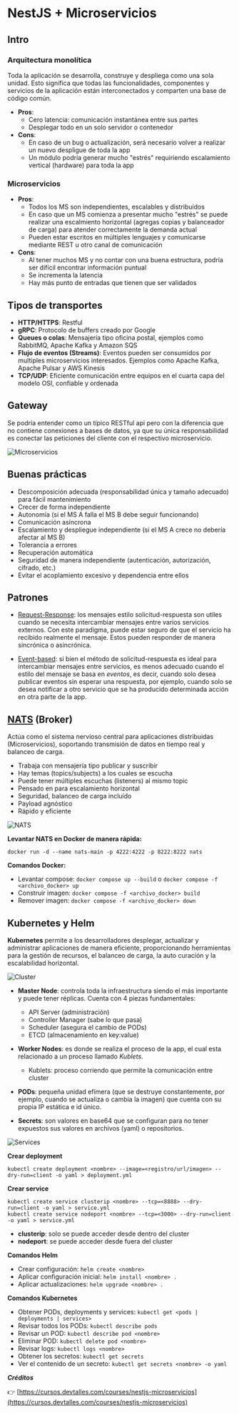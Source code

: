 # NestJS + Microservicios

## Intro

### Arquitectura monolítica

Toda la aplicación se desarrolla, construye y despliega como una sola unidad. Esto significa que todas las funcionalidades, componentes y servicios de la aplicación están interconectados y comparten una base de código común.

- **Pros**:
  - Cero latencia: comunicación instantánea entre sus partes
  - Desplegar todo en un solo servidor o contenedor
- **Cons**:
  - En caso de un bug o actualización, será necesario volver a realizar un nuevo despligue de toda la app
  - Un módulo podría generar mucho "estrés" requiriendo escalamiento vertical (hardware) para toda la app

### Microservicios

- **Pros**:
  - Todos los MS son independientes, escalables y distribuídos
  - En caso que un MS comienza a presentar mucho "estrés" se puede realizar una escalmiento horizontal (agregas copias y balanceador de carga) para atender correctamente la demanda actual
  - Pueden estar escritos en múltiples lenguajes y comunicarse mediante REST u otro canal de comunicación
- **Cons**:
  - Al tener muchos MS y no contar con una buena estructura, podría ser difícil encontrar información puntual
  - Se incrementa la latencia
  - Hay más punto de entradas que tienen que ser validados

## Tipos de transportes

- **HTTP/HTTPS**: Restful
- **gRPC**: Protocolo de buffers creado por Google
- **Queues o colas**: Mensajería tipo oficina postal,
  ejemplos como RabbitMQ, Apache Kafka y
  Amazon SQS
- **Flujo de eventos (Streams)**: Eventos pueden
  ser consumidos por multiples microservicios
  interesados. Ejemplos como Apache Kafka,
  Apache Pulsar y AWS Kinesis
- **TCP/UDP**: Eficiente comunicación entre
  equipos en el cuarta capa del modelo OSI,
  confiable y ordenada

## Gateway

Se podría entender como un típico RESTful api pero con la diferencia que no contiene conexiones a bases de datos, ya que su única responsabilidad es conectar las peticiones del cliente con el respectivo microservicio.

![Microservicios](/public/image.png)

## Buenas prácticas

- Descomposición adecuada (responsabilidad única y tamaño adecuado) para fácil mantenimiento
- Crecer de forma independiente
- Autonomía (si el MS A falla el MS B debe seguir funcionando)
- Comunicación asíncrona
- Escalamiento y despliegue independiente (si el MS A crece no debería afectar al MS B)
- Tolerancia a errores
- Recuperación automática
- Seguridad de manera independiente (autenticación, autorización, cifrado, etc.)
- Evitar el acoplamiento excesivo y dependencia entre ellos

## Patrones

- [Request-Response](https://docs.nestjs.com/microservices/basics#request-response): los mensajes estilo solicitud-respuesta son utiles cuando se necesita intercambiar mensajes entre varios servicios externos. Con este paradigma, puede estar seguro de que el servicio ha recibido realmente el mensaje. Estos pueden responder de manera sincrónica o asincrónica.

- [Event-based](https://docs.nestjs.com/microservices/basics#event-based): si bien el método de solicitud-respuesta es ideal para intercambiar mensajes entre servicios, es menos adecuado cuando el estilo del mensaje se basa en _eventos_, es decir, cuando solo desea publicar eventos sin esperar una respuesta, por ejemplo, cuando solo se desea notificar a otro servicio que se ha producido determinada acción en otra parte de la app.

## [NATS](https://nats.io/) (Broker)

Actúa como el sistema nervioso central para aplicaciones distribuidas (Microservicios), soportando transmisión de datos en tiempo real y balanceo de carga.

- Trabaja con mensajería tipo publicar y suscribir
- Hay temas (topics/subjects) a los cuales se escucha
- Puede tener múltiples escuchas (listeners) al mismo topic
- Pensado en para escalamiento horizontal
- Seguridad, balanceo de carga incluído
- Payload agnóstico
- Rápido y eficiente

![NATS](/public/image2.png)

**Levantar NATS en Docker de manera rápida:**

```shell
docker run -d --name nats-main -p 4222:4222 -p 8222:8222 nats
```

**Comandos Docker:**

- Levantar compose: `docker compose up --build` o `docker compose -f <archivo_docker> up`
- Construir imagen: `docker compose -f <archivo_docker> build`
- Remover imagen: `docker compose -f <archivo_docker> down`

## Kubernetes y Helm

**Kubernetes** permite a los desarrolladores desplegar, actualizar y administrar aplicaciones de manera eficiente, proporcionando herramientas para la gestión de recursos, el balanceo de carga, la auto curación y la escalabilidad horizontal.

![Cluster](/public/image3.png)

- **Master Node**: controla toda la infraestructura siendo el más importante y puede tener réplicas. Cuenta con 4 piezas fundamentales:

  - API Server (administración)
  - Controller Manager (sabe lo que pasa)
  - Scheduler (asegura el cambio de PODs)
  - ETCD (almacenamiento en key:value)

- **Worker Nodes**: es donde se realiza el proceso de la app, el cual esta relacionado a un proceso llamado _Kublets_.

  - Kublets: proceso corriendo que permite la comunicación entre cluster

- **PODs**: pequeña unidad efímera (que se destruye constantemente, por ejemplo, cuando se actualiza o cambia la imagen) que cuenta con su propia IP estática e id único.

- **Secrets**: son valores en base64 que se configuran para no tener expuestos sus valores en archivos (yaml) o repositorios.

![Services](/public/image4.png)

**Crear deployment**

```shell
kubectl create deployment <nombre> --image=<registro/url/imagen> --dry-run=client -o yaml > deployment.yml
```

**Crear service**

```shell
kubectl create service clusterip <nombre> --tcp=<8888> --dry-run=client -o yaml > service.yml
kubectl create service nodeport <nombre> --tcp=<3000> --dry-run=client -o yaml > service.yml
```

- **clusterip**: solo se puede acceder desde dentro del cluster
- **nodeport**: se puede acceder desde fuera del cluster

**Comandos Helm**

- Crear configuración: `helm create <nombre>`
- Aplicar configuración inicial: `helm install <nombre> .`
- Aplicar actualizaciones: `helm upgrade <nombre> .`

**Comandos Kubernetes**

- Obtener PODs, deployments y services: `kubectl get <pods | deployments | services>`
- Revisar todos los PODs: `kubectl describe pods`
- Revisar un POD: `kubectl describe pod <nombre>`
- Eliminar POD: `kubectl delete pod <nombre>`
- Revisar logs: `kubectl logs <nombre>`
- Obtener los secretos: `kubectl get secrets`
- Ver el contenido de un secreto: `kubectl get secrets <nombre> -o yaml`

**_Créditos_**

👉 [https://cursos.devtalles.com/courses/nestjs-microservicios](https://cursos.devtalles.com/courses/nestjs-microservicios)

